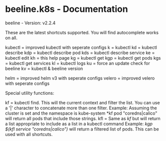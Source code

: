 # beeline.k8s - Documentation

  beeline - Version: v2.2.4

  These are the latest shortcuts supported.  You will find autocomplete works on all.

  kubectl = improved kubectl with seperate configs
  k       = kubectl
  kd      = kubectl describe
  kdp     = kubectl describe pod
  kds     = kubectl describe service
  ke      = kubectl edit
  kh      = this help page
  kg      = kubectl get
  kgp     = kubectl get pods
  kgs     = kubectl get services
  kl      = kubectl logs
  ku      = force an update check for beeline
  kv      = kubectl & beeline version

  helm    = improved helm v3 with seperate configs
  velero  = improved velero with seperate configs

  Special utility functions:

  kf      = kubectl find.  This will the current context and filter the list.  You can use a '|' character to concatenate 
            more than one filter.  Example:  Assuming the cluster is set and the namespace is kube-system *kf pod "coredns|calico" 
            will return all pods that include those strings.
  kfl     = Same as *kf* but will return a list appropriate to include as a list in a kubectl command
            Example:  *kgp $(kfl service "coredns|calico")* will return a filtered list of pods.  This can be used with all shortcuts.

